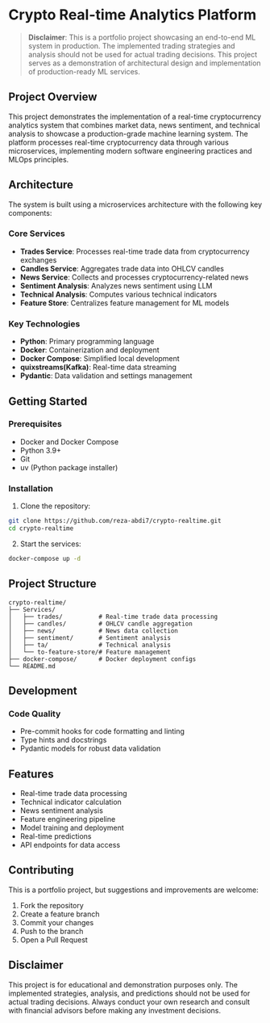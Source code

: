 # Crypto Real-time Analytics Platform

> **Disclaimer**: This is a portfolio project showcasing an end-to-end ML system in production. The implemented trading strategies and analysis should not be used for actual trading decisions. This project serves as a demonstration of architectural design and implementation of production-ready ML services.

## Project Overview

This project demonstrates the implementation of a real-time cryptocurrency analytics system that combines market data, news sentiment, and technical analysis to showcase a production-grade machine learning system. The platform processes real-time cryptocurrency data through various microservices, implementing modern software engineering practices and MLOps principles.

## Architecture

The system is built using a microservices architecture with the following key components:

### Core Services
- **Trades Service**: Processes real-time trade data from cryptocurrency exchanges
- **Candles Service**: Aggregates trade data into OHLCV candles
- **News Service**: Collects and processes cryptocurrency-related news
- **Sentiment Analysis**: Analyzes news sentiment using LLM
- **Technical Analysis**: Computes various technical indicators
- **Feature Store**: Centralizes feature management for ML models

### Key Technologies
- **Python**: Primary programming language
- **Docker**: Containerization and deployment
- **Docker Compose**: Simplified local development
- **quixstreams(Kafka)**: Real-time data streaming
- **Pydantic**: Data validation and settings management

## Getting Started

### Prerequisites
- Docker and Docker Compose
- Python 3.9+
- Git
- uv (Python package installer)

### Installation

1. Clone the repository:
```bash
git clone https://github.com/reza-abdi7/crypto-realtime.git
cd crypto-realtime
```

2. Start the services:
```bash
docker-compose up -d
```

## Project Structure

```
crypto-realtime/
├── Services/
│   ├── trades/          # Real-time trade data processing
│   ├── candles/         # OHLCV candle aggregation
│   ├── news/            # News data collection
│   ├── sentiment/       # Sentiment analysis
│   ├── ta/              # Technical analysis
│   └── to-feature-store/# Feature management
├── docker-compose/      # Docker deployment configs
└── README.md
```

## Development

### Code Quality
- Pre-commit hooks for code formatting and linting
- Type hints and docstrings
- Pydantic models for robust data validation


## Features

- Real-time trade data processing
- Technical indicator calculation
- News sentiment analysis
- Feature engineering pipeline
- Model training and deployment
- Real-time predictions
- API endpoints for data access

## Contributing

This is a portfolio project, but suggestions and improvements are welcome:

1. Fork the repository
2. Create a feature branch
3. Commit your changes
4. Push to the branch
5. Open a Pull Request


## Disclaimer

This project is for educational and demonstration purposes only. The implemented strategies, analysis, and predictions should not be used for actual trading decisions. Always conduct your own research and consult with financial advisors before making any investment decisions.
